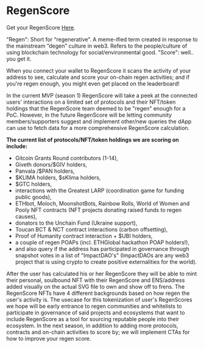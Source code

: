 # RegenScore

Get your RegenScore [Here](https://regenscore.vercel.app).

"Regen": Short for “regenerative”. A meme-ified term created in response to the mainstream “degen” culture in web3. Refers to the people/culture of using blockchain technology for social/environmental good. "Score": well.. you get it. 

When you connect your wallet to RegenScore it scans the activity of your address to see, calculate and score your on-chain regen activities; and if you're regen enough, you might even get placed on the leaderboard! 

In the current MVP (season 1) RegenScore will take a peek at the connected users' interactions on a limited set of protocols and their NFT/token holdings that the RegenScore team deemed to be "regen" enough for a PoC. However, in the future RegenScore will be letting community members/supporters suggest and implement other/new queries the dApp can use to fetch data for a more comprehensive RegenScore calculation. 

**The current list of protocols/NFT/token holdings we are scoring on include:** 
- Gitcoin Grants Round contributors (1-14), 
- Giveth donors/$GIV holders, 
- Panvala /$PAN holders, 
- $KLIMA holders, $sKlima holders, 
- $GTC holders, 
- interactions with the Greatest LARP (coordination game for funding public goods), 
- ETHbot, Moloch, MoonshotBots, Rainbow Rolls, World of Women and Pooly NFT contracts (NFT projects donating raised funds to regen causes), 
- donators to the Unchain Fund (Ukraine support), 
- Toucan BCT & NCT contract interactions (carbon offsetting), 
- Proof of Humanity contract interaction + $UBI holders, 
- a couple of regen POAPs (incl. ETHGlobal hackathon POAP holders!), 
- and also query if the address has participated in governance through snapshot votes in a list of "ImpactDAO's" (ImpactDAOs are any web3 project that is using crypto to create positive externalities for the world). 

After the user has calculated his or her RegenScore they will be able to mint their personal, soulbound NFT with their RegenScore and ENS/address added visually on the actual SVG file to own and show off to frens. The RegenScore NFTs have 4 different backgrounds based on how regen the user's activity is. The usecase for this tokenization of user's RegenScores we hope will be early entrance to regen communities and whitelists to participate in governance of said projects and ecosystems that want to include RegenScore as a tool for sourcing reputable people into their ecosystem. In the next season, in addition to adding more protocols, contracts and on-chain activities to score by; we will implement CTAs for how to improve your regen score.
